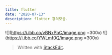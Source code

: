 ```yaml
---
title: flutter 
date: "2020-07-13"
description: flotter 강의모음.
---
```


![](https://i.ibb.co/vBNxPbC/image.png =300x)
![](https://i.ibb.co/YWLmf0Q/image.png =300x)

> Written with [StackEdit](https://stackedit.io/).
<!--stackedit_data:
eyJoaXN0b3J5IjpbLTI1MTIyODM3XX0=
-->